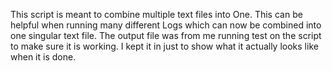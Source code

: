 This script is meant to combine multiple text files into One. This can be helpful when running many different Logs which can now be combined into one singular text file.
The output file was from me running test on the script to make sure it is working. I kept it in just to show what it actually looks like when it is done. 
